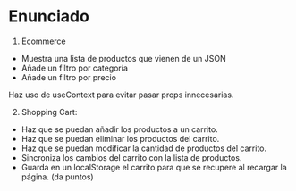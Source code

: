 # Enunciado

1. Ecommerce

- Muestra una lista de productos que vienen de un JSON
- Añade un filtro por categoría
- Añade un filtro por precio

Haz uso de useContext para evitar pasar props innecesarias.

2. Shopping Cart:

- Haz que se puedan añadir los productos a un carrito.
- Haz que se puedan eliminar los productos del carrito.
- Haz que se puedan modificar la cantidad de productos del carrito.
- Sincroniza los cambios del carrito con la lista de productos.
- Guarda en un localStorage el carrito para que se recupere al recargar la página. (da puntos)
